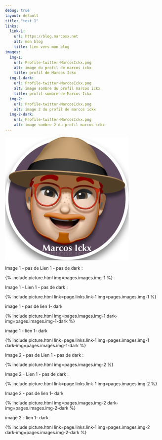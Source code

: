 ```yaml
---
debug: true
layout: default
title: "test 1"
links:
  link-1:
    url: https://blog.marcosx.net
    alt: mon blog
    title: lien vers mon blog
images:
  img-1: 
    url: Profile-twitter-MarcosIckx.png
    alt: image du profil de marcos ickx
    title: profil de Marcos Ickx
  img-1-dark:
    url: Profile-twitter-MarcosIckx.png
    alt: image sombre du profil marcos ickx
    title: profil sombre de Marcos Ickx
  img-2: 
    url: Profile-twitter-MarcosIckx.png
    alt: image 2 du profil de marcos ickx 
  img-2-dark:
    url: Profile-twitter-MarcosIckx.png
    alt: image sombre 2 du profil marcos ickx    
---
```


![bonjour][hello]

[HEllO]: Profile-twitter-MarcosIckx.png "Bonjourno"

Image 1 - pas de Lien 1 - pas de  dark :

{% include picture.html img=pages.images.img-1  %}

Image 1 - Lien 1 - pas de  dark :

{% include picture.html link=page.links.link-1 img=pages.images.img-1  %}

image 1 - pas de lien 1- dark 

{% include picture.html img=pages.images.img-1 dark-img=pages.images.img-1-dark %}

image 1 - lien 1- dark 

{% include picture.html link=page.links.link-1 img=pages.images.img-1 dark-img=pages.images.img-1-dark %}

Image 2 - pas de Lien 1 - pas de  dark :

{% include picture.html img=pages.images.img-2  %}

Image 2 - Lien 1 - pas de  dark :

{% include picture.html link=page.links.link-1 img=pages.images.img-2  %}

Image 2 - pas de lien 1- dark 

{% include picture.html img=pages.images.img-2 dark-img=pages.images.img-2-dark %}

image 2 - lien 1- dark 

{% include picture.html link=page.links.link-1 img=pages.images.img-2 dark-img=pages.images.img-2-dark %}


